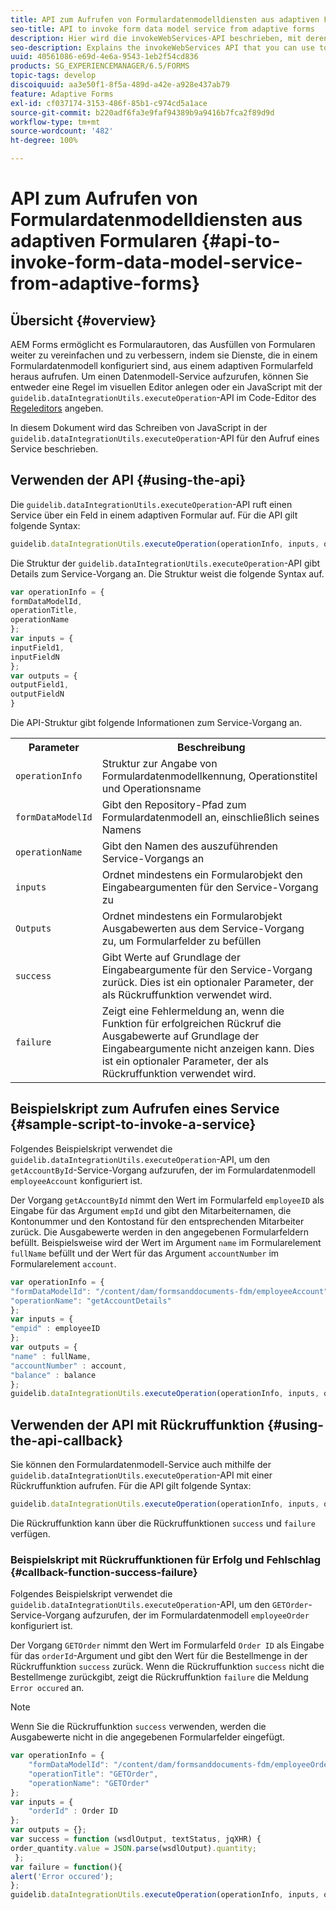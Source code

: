 ```yaml
---
title: API zum Aufrufen von Formulardatenmodelldiensten aus adaptiven Formularen
seo-title: API to invoke form data model service from adaptive forms
description: Hier wird die invokeWebServices-API beschrieben, mit deren Hilfe Sie Webdienste aufrufen können, die in einem Feld eines adaptiven Formulars in WSDL geschrieben wurden.
seo-description: Explains the invokeWebServices API that you can use to invoke web services written in WSDL from within an adaptive form field.
uuid: 40561086-e69d-4e6a-9543-1eb2f54cd836
products: SG_EXPERIENCEMANAGER/6.5/FORMS
topic-tags: develop
discoiquuid: aa3e50f1-8f5a-489d-a42e-a928e437ab79
feature: Adaptive Forms
exl-id: cf037174-3153-486f-85b1-c974cd5a1ace
source-git-commit: b220adf6fa3e9faf94389b9a9416b7fca2f89d9d
workflow-type: tm+mt
source-wordcount: '482'
ht-degree: 100%

---
```


# API zum Aufrufen von Formulardatenmodelldiensten aus adaptiven Formularen {#api-to-invoke-form-data-model-service-from-adaptive-forms}

## Übersicht {#overview}

AEM Forms ermöglicht es Formularautoren, das Ausfüllen von Formularen weiter zu vereinfachen und zu verbessern, indem sie Dienste, die in einem Formulardatenmodell konfiguriert sind, aus einem adaptiven Formularfeld heraus aufrufen. Um einen Datenmodell-Service aufzurufen, können Sie entweder eine Regel im visuellen Editor anlegen oder ein JavaScript mit der `guidelib.dataIntegrationUtils.executeOperation`-API im Code-Editor des [Regeleditors](/help/forms/using/rule-editor.md) angeben.

In diesem Dokument wird das Schreiben von JavaScript in der `guidelib.dataIntegrationUtils.executeOperation`-API für den Aufruf eines Service beschrieben.

## Verwenden der API {#using-the-api}

Die `guidelib.dataIntegrationUtils.executeOperation`-API ruft einen Service über ein Feld in einem adaptiven Formular auf. Für die API gilt folgende Syntax:

```javascript
guidelib.dataIntegrationUtils.executeOperation(operationInfo, inputs, outputs)
```

Die Struktur der `guidelib.dataIntegrationUtils.executeOperation`-API gibt Details zum Service-Vorgang an. Die Struktur weist die folgende Syntax auf.

```javascript
var operationInfo = {
formDataModelId,
operationTitle,
operationName
};
var inputs = {
inputField1,
inputFieldN
};
var outputs = {
outputField1,
outputFieldN
}
```

Die API-Struktur gibt folgende Informationen zum Service-Vorgang an.

<table>
 <tbody>
  <tr>
   <th>Parameter</th>
   <th>Beschreibung</th>
  </tr>
  <tr>
   <td><code>operationInfo</code></td>
   <td>Struktur zur Angabe von Formulardatenmodellkennung, Operationstitel und Operationsname</td>
  </tr>
  <tr>
   <td><code>formDataModelId</code></td>
   <td>Gibt den Repository-Pfad zum Formulardatenmodell an, einschließlich seines Namens</td>
  </tr>
  <tr>
   <td><code>operationName</code></td>
   <td>Gibt den Namen des auszuführenden Service-Vorgangs an</td>
  </tr>
  <tr>
   <td><code>inputs</code></td>
   <td>Ordnet mindestens ein Formularobjekt den Eingabeargumenten für den Service-Vorgang zu</td>
  </tr>
  <tr>
   <td><code>Outputs</code></td>
   <td>Ordnet mindestens ein Formularobjekt Ausgabewerten aus dem Service-Vorgang zu, um Formularfelder zu befüllen<br /> </td>
  </tr>
  <tr>
   <td><code>success</code></td>
   <td>Gibt Werte auf Grundlage der Eingabeargumente für den Service-Vorgang zurück. Dies ist ein optionaler Parameter, der als Rückruffunktion verwendet wird.<br /> </td>
  </tr>
  <tr>
   <td><code>failure</code></td>
   <td>Zeigt eine Fehlermeldung an, wenn die Funktion für erfolgreichen Rückruf die Ausgabewerte auf Grundlage der Eingabeargumente nicht anzeigen kann. Dies ist ein optionaler Parameter, der als Rückruffunktion verwendet wird.<br /> </td>
  </tr>
 </tbody>
</table>

## Beispielskript zum Aufrufen eines Service {#sample-script-to-invoke-a-service}

Folgendes Beispielskript verwendet die `guidelib.dataIntegrationUtils.executeOperation`-API, um den `getAccountById`-Service-Vorgang aufzurufen, der im Formulardatenmodell `employeeAccount` konfiguriert ist.

Der Vorgang `getAccountById` nimmt den Wert im Formularfeld `employeeID` als Eingabe für das Argument `empId` und gibt den Mitarbeiternamen, die Kontonummer und den Kontostand für den entsprechenden Mitarbeiter zurück. Die Ausgabewerte werden in den angegebenen Formularfeldern befüllt. Beispielsweise wird der Wert im Argument `name` im Formularelement `fullName` befüllt und der Wert für das Argument `accountNumber` im Formularelement `account`.

```javascript
var operationInfo = {
"formDataModelId": "/content/dam/formsanddocuments-fdm/employeeAccount",
"operationName": "getAccountDetails"
};
var inputs = {
"empid" : employeeID
};
var outputs = {
"name" : fullName,
"accountNumber" : account,
"balance" : balance
};
guidelib.dataIntegrationUtils.executeOperation(operationInfo, inputs, outputs);
```

## Verwenden der API mit Rückruffunktion {#using-the-api-callback}

Sie können den Formulardatenmodell-Service auch mithilfe der `guidelib.dataIntegrationUtils.executeOperation`-API mit einer Rückruffunktion aufrufen. Für die API gilt folgende Syntax:

```javascript
guidelib.dataIntegrationUtils.executeOperation(operationInfo, inputs, outputs, callbackFunction)
```

Die Rückruffunktion kann über die Rückruffunktionen `success` und `failure` verfügen.

### Beispielskript mit Rückruffunktionen für Erfolg und Fehlschlag {#callback-function-success-failure}

Folgendes Beispielskript verwendet die `guidelib.dataIntegrationUtils.executeOperation`-API, um den `GETOrder`-Service-Vorgang aufzurufen, der im Formulardatenmodell `employeeOrder` konfiguriert ist.

Der Vorgang `GETOrder` nimmt den Wert im Formularfeld `Order ID` als Eingabe für das `orderId`-Argument und gibt den Wert für die Bestellmenge in der Rückruffunktion `success` zurück.  Wenn die Rückruffunktion `success` nicht die Bestellmenge zurückgibt, zeigt die Rückruffunktion `failure` die Meldung `Error occured` an.

>[!NOTE]
>
> Wenn Sie die Rückruffunktion `success` verwenden, werden die Ausgabewerte nicht in die angegebenen Formularfelder eingefügt.

```javascript
var operationInfo = {
    "formDataModelId": "/content/dam/formsanddocuments-fdm/employeeOrder",
    "operationTitle": "GETOrder",
    "operationName": "GETOrder"
};
var inputs = {
    "orderId" : Order ID
};
var outputs = {};
var success = function (wsdlOutput, textStatus, jqXHR) {
order_quantity.value = JSON.parse(wsdlOutput).quantity;
 };
var failure = function(){
alert('Error occured');
};
guidelib.dataIntegrationUtils.executeOperation(operationInfo, inputs, outputs, success, failure);
```
